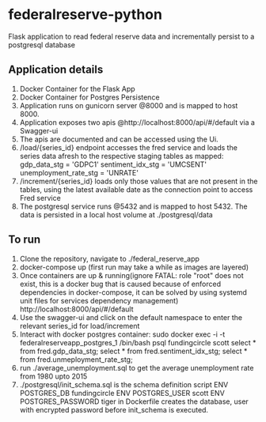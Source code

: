 # federalreserve-python
Flask application to read federal reserve data and incrementally persist to a postgresql database

Application details
-------------------
1. Docker Container for the Flask App 
2. Docker Container for Postgres Persistence
3. Application runs on gunicorn server @8000 and is mapped to host 8000.
4. Application exposes two apis @http://localhost:8000/api/#/default via a Swagger-ui
5. The apis are documented and can be accessed using the Ui.
6. /load/{series_id} endpoint accesses the fred service and loads the series data afresh to the respective staging tables as mapped:
    gdp_data_stg = 'GDPC1'
    sentiment_idx_stg = 'UMCSENT'
    unemployment_rate_stg = 'UNRATE'
7. /increment/{series_id} loads only those values that are not present in the tables, using the latest available date as the connection point to access Fred service
8. The postgresql service runs @5432 and is mapped to host 5432. The data is persisted in a local host volume at ./postgresql/data


To run
-------
1. Clone the repository, navigate to ./federal_reserve_app
2. docker-compose up (first run may take a while as images are layered)
3. Once containers are up & running(ignore FATAL:  role "root" does not exist, this is a docker bug that is caused because of enforced dependencies in docker-compose, it can be solved by using systemd unit files for services dependency management)
    http://localhost:8000/api/#/default 
4. Use the swagger-ui and click on the default namespace to enter the relevant series_id for load/increment
5. Interact with docker postgres container:
    sudo docker exec -i -t federalreserveapp_postgres_1 /bin/bash
    psql fundingcircle scott
    select * from fred.gdp_data_stg;
    select * from fred.sentiment_idx_stg;
    select * from fred.unmeployment_rate_stg;
6. run ./average_unemployment.sql to get the average unemployment rate from 1980 upto 2015
8. ./postgresql/init_schema.sql is the schema definition script
ENV POSTGRES_DB fundingcircle
ENV POSTGRES_USER scott
ENV POSTGRES_PASSWORD tiger
in Dockerfile creates the database, user with encrypted password before init_schema is executed.
